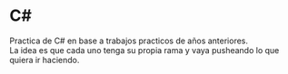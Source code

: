 # C#
Practica de C# en base a trabajos practicos de años anteriores.   
La idea es que cada uno tenga su propia rama y vaya pusheando lo que quiera ir haciendo.
